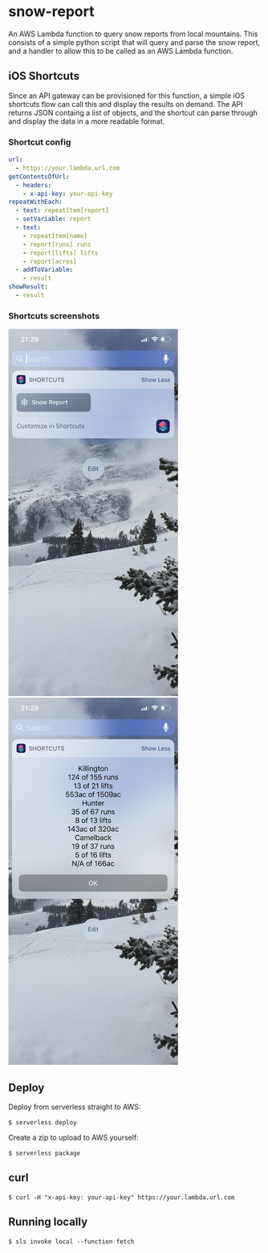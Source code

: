 # snow-report
An AWS Lambda function to query snow reports from local mountains. This consists of a simple python script that will query and parse the snow report, and a handler to allow this to be called as an AWS Lambda function.

## iOS Shortcuts
Since an API gateway can be provisioned for this function, a simple iOS shortcuts flow can call this and display the results on demand. The API returns JSON containg a list of objects, and the shortcut can parse through and display the data in a more readable format.

### Shortcut config
```yaml
url:
  - https://your.lambda.url.com
getContentsOfUrl:
  - headers:
    - x-api-key: your-api-key
repeatWithEach:
  - text: repeatItem[report]
  - setVariable: report
  - text:
    - repeatItem[name]
    - report[runs] runs
    - report[lifts] lifts
    - report[acres]
  - addToVariable:
    - result
showResult:
  - result 
```

### Shortcuts screenshots
![snow-report shortcuts icon](/assets/shortcutsIcon.JPG?raw=true)
![snow-report shortcuts REPORT](/assets/shortcutsReport.JPG?raw=true)

## Deploy
Deploy from serverless straight to AWS:
```
$ serverless deploy
```
Create a zip to upload to AWS yourself:
```
$ serverless package
```

## curl
```
$ curl -H "x-api-key: your-api-key" https://your.lambda.url.com
```

## Running locally
```
$ sls invoke local --function fetch
```
